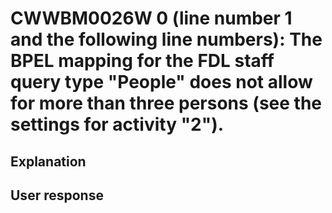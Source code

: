# CWWBM0026W 0 (line number 1 and the following line numbers): The BPEL mapping for the FDL staff query type "People" does not allow for more than three persons (see the settings for activity "2").

## Explanation

## User response